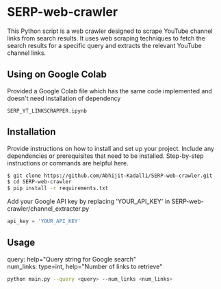 # SERP-web-crawler
This Python script is a web crawler designed to scrape YouTube channel links from search results. It uses web scraping techniques to fetch the search results for a specific query and extracts the relevant YouTube channel links.

## Using on Google Colab
Provided a Google Colab file which has the same code implemented and doesn't need installation of dependency
```
SERP_YT_LINKSCRAPPER.ipynb
```
## Installation
Provide instructions on how to install and set up your project. Include any dependencies or prerequisites that need to be installed. Step-by-step instructions or commands are helpful here.

```bash
$ git clone https://github.com/Abhijit-Kadalli/SERP-web-crawler.git
$ cd SERP-web-crawler
$ pip install -r requirements.txt
```

Add your Google API key by replacing 'YOUR_API_KEY' in SERP-web-crawler/channel_extracter.py
```python
api_key = 'YOUR_API_KEY'
```
## Usage

query: help="Query string for Google search" <br/>
num_links: type=int, help="Number of links to retrieve"

```bash
python main.py --query <query> --num_links <num_links>
```
